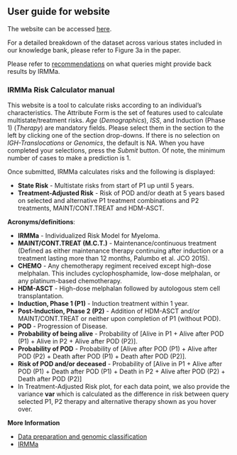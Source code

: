 ## User guide for website

The website can be accessed [here](https://irmma-risk-calculator.miami.edu).

For a detailed breakdown of the dataset across various states included in our knowledge bank, please refer to Figure 3a in the paper.

Please refer to [recommendations](recommendations.pdf) on what queries might provide back results by IRMMa.

### IRMMa Risk Calculator manual

This website is a tool to calculate risks according to an individual’s characteristics. The Attribute Form is the set of features used to calculate multistate/treatment risks. *Age* (*Demographics*), *ISS*, and Induction (Phase 1) (*Therapy*) are mandatory fields. Please select them in the section to the left by clicking one of the section drop-downs. If there is no selection on *IGH-Translocations* or *Genomics*, the default is NA. When you have completed your selections, press the *Submit* button. Of note, the minimum number of cases to make a prediction is 1.

Once submitted, IRMMa calculates risks and the following is displayed:

* **State Risk** - Multistate risks from start of P1 up until 5 years.
* **Treatment-Adjusted Risk** - Risk of POD and/or death at 5 years based on selected and alternative P1 treatment combinations and P2 treatments, MAINT/CONT.TREAT and HDM-ASCT.

**Acronyms/definitions**:

* **IRMMa** - Individualized Risk Model for Myeloma.
* **MAINT/CONT.TREAT (M.C.T.)** - Maintenance/continuous treatment (Defined as either maintenance therapy continuing after induction or a treatment lasting more than 12 months, Palumbo et al. JCO 2015).
* **CHEMO** - Any chemotherapy regiment received except high-dose melphalan. This includes cyclophosphamide, low-dose melphalan, or any platinum-based chemotherapy.
* **HDM-ASCT** - High-dose melphalan followed by autologous stem cell transplantation.
* **Induction, Phase 1 (P1)** - Induction treatment within 1 year.
* **Post-Induction, Phase 2 (P2)** - Addition of HDM-ASCT and/or MAINT/CONT.TREAT or neither upon completion of P1 (without POD).
* **POD** - Progression of Disease.
* **Probability of being alive** - Probability of [Alive in P1 + Alive after POD (P1) + Alive in P2 + Alive after POD (P2)].
* **Probability of POD** - Probability of [Alive after POD (P1) + Alive after POD (P2) + Death after POD (P1) + Death after POD (P2)]. 
* **Risk of POD and/or deceased** - Probability of [Alive in P1 + Alive after POD (P1) + Death after POD (P1) + Death in P2 + Alive after POD (P2) + Death after POD (P2)]
* In Treatment-Adjusted Risk plot, for each data point, we also provide the variance **var** which is calculated as the difference in risk between query selected P1, P2 therapy and alternative therapy shown as you hover over. 

**More Information**
* [Data preparation and genomic classification](https://github.com/UM-Myeloma-Genomics/GCP_MM/tree/main/genomic)
* [IRMMa](https://github.com/UM-Myeloma-Genomics/GCP_MM/tree/main/prognostication)

